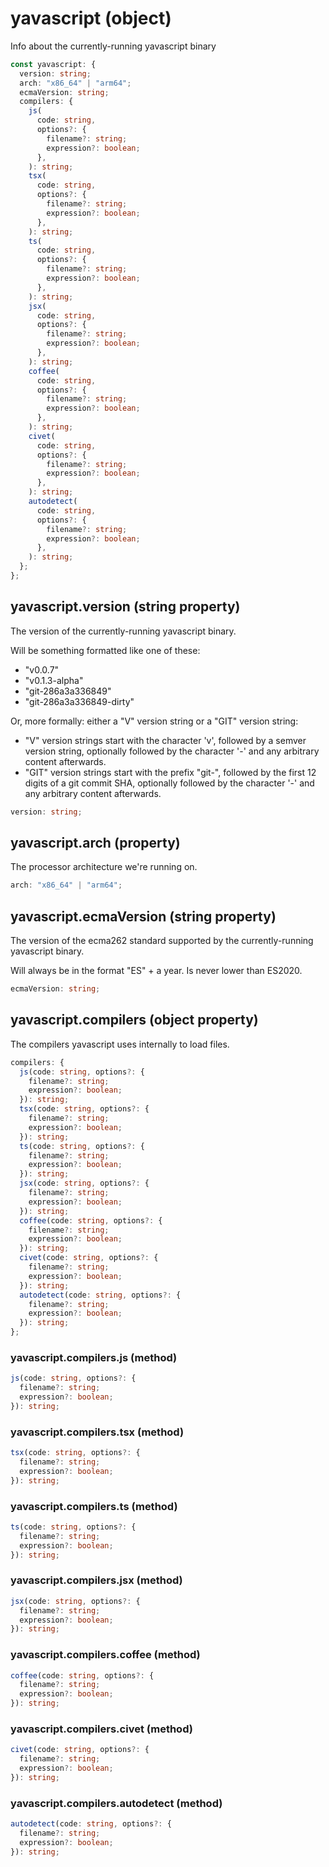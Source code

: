 # yavascript (object)

Info about the currently-running yavascript binary

```ts
const yavascript: {
  version: string;
  arch: "x86_64" | "arm64";
  ecmaVersion: string;
  compilers: {
    js(
      code: string,
      options?: {
        filename?: string;
        expression?: boolean;
      },
    ): string;
    tsx(
      code: string,
      options?: {
        filename?: string;
        expression?: boolean;
      },
    ): string;
    ts(
      code: string,
      options?: {
        filename?: string;
        expression?: boolean;
      },
    ): string;
    jsx(
      code: string,
      options?: {
        filename?: string;
        expression?: boolean;
      },
    ): string;
    coffee(
      code: string,
      options?: {
        filename?: string;
        expression?: boolean;
      },
    ): string;
    civet(
      code: string,
      options?: {
        filename?: string;
        expression?: boolean;
      },
    ): string;
    autodetect(
      code: string,
      options?: {
        filename?: string;
        expression?: boolean;
      },
    ): string;
  };
};
```

## yavascript.version (string property)

The version of the currently-running yavascript binary.

Will be something formatted like one of these:

- "v0.0.7"
- "v0.1.3-alpha"
- "git-286a3a336849"
- "git-286a3a336849-dirty"

Or, more formally: either a "V" version string or a "GIT" version string:

- "V" version strings start with the character 'v', followed by a semver
  version string, optionally followed by the character '-' and any
  arbitrary content afterwards.
- "GIT" version strings start with the prefix "git-", followed by the
  first 12 digits of a git commit SHA, optionally followed by the
  character '-' and any arbitrary content afterwards.

```ts
version: string;
```

## yavascript.arch (property)

The processor architecture we're running on.

```ts
arch: "x86_64" | "arm64";
```

## yavascript.ecmaVersion (string property)

The version of the ecma262 standard supported by the currently-running yavascript binary.

Will always be in the format "ES" + a year. Is never lower than ES2020.

```ts
ecmaVersion: string;
```

## yavascript.compilers (object property)

The compilers yavascript uses internally to load files.

```ts
compilers: {
  js(code: string, options?: {
    filename?: string;
    expression?: boolean;
  }): string;
  tsx(code: string, options?: {
    filename?: string;
    expression?: boolean;
  }): string;
  ts(code: string, options?: {
    filename?: string;
    expression?: boolean;
  }): string;
  jsx(code: string, options?: {
    filename?: string;
    expression?: boolean;
  }): string;
  coffee(code: string, options?: {
    filename?: string;
    expression?: boolean;
  }): string;
  civet(code: string, options?: {
    filename?: string;
    expression?: boolean;
  }): string;
  autodetect(code: string, options?: {
    filename?: string;
    expression?: boolean;
  }): string;
};
```

### yavascript.compilers.js (method)

```ts
js(code: string, options?: {
  filename?: string;
  expression?: boolean;
}): string;
```

### yavascript.compilers.tsx (method)

```ts
tsx(code: string, options?: {
  filename?: string;
  expression?: boolean;
}): string;
```

### yavascript.compilers.ts (method)

```ts
ts(code: string, options?: {
  filename?: string;
  expression?: boolean;
}): string;
```

### yavascript.compilers.jsx (method)

```ts
jsx(code: string, options?: {
  filename?: string;
  expression?: boolean;
}): string;
```

### yavascript.compilers.coffee (method)

```ts
coffee(code: string, options?: {
  filename?: string;
  expression?: boolean;
}): string;
```

### yavascript.compilers.civet (method)

```ts
civet(code: string, options?: {
  filename?: string;
  expression?: boolean;
}): string;
```

### yavascript.compilers.autodetect (method)

```ts
autodetect(code: string, options?: {
  filename?: string;
  expression?: boolean;
}): string;
```
